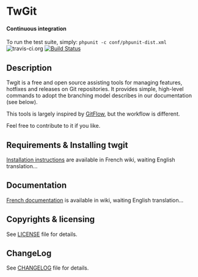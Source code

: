 TwGit
==========

#### Continuous integration
To run the test suite, simply:
`phpunit -c conf/phpunit-dist.xml`
![travis-ci.org](http://travis-ci.org/favicon.ico)&nbsp;[![Build Status](https://secure.travis-ci.org/Twenga/twgit.png)](http://travis-ci.org/Twenga/twgit)

## Description
Twgit is a free and open source assisting tools for managing features, hotfixes and releases on Git repositories.
It provides simple, high-level commands to adopt the branching model describes in our documentation (see below).

This tools is largely inspired by [GitFlow](https://github.com/nvie/gitflow), but the workflow is different.

Feel free to contribute to it if you like.

## Requirements & Installing twgit
[Installation instructions](https://github.com/Twenga/twgit/wiki/Twgit#wiki-2.installation) are available in French wiki, waiting English translation...

## Documentation
[French documentation](https://github.com/Twenga/twgit/wiki) is available in wiki, waiting English translation...

## Copyrights & licensing
See [LICENSE](https://github.com/Twenga/twgit/blob/stable/LICENSE.md) file for details.

## ChangeLog
See [CHANGELOG](https://github.com/Twenga/twgit/blob/stable/CHANGELOG.md) file for details.
